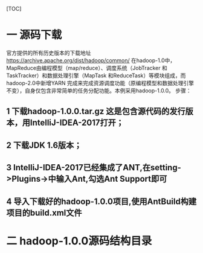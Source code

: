 [TOC]

# 一 源码下载
官方提供的所有历史版本的下载地址 https://archive.apache.org/dist/hadoop/common/
在hadoop-1.0中，MapReduce由编程模型（map/reduce）、调度系统（JobTracker 和TaskTracker）和数据处理引擎（MapTask 和ReduceTask）等模块组成，而hadoop-2.0中新增YARN 完成来完成资源调度功能（原编程模型和数据处理引擎不变），自身仅包含非常简单的任务分配功能。本例采用hadoop-1.0.0。
步骤：
## 1 下载hadoop-1.0.0.tar.gz  这是包含源代码的发行版本，用IntelliJ-IDEA-2017打开；
## 2 下载JDK 1.6版本；
## 3 IntelliJ-IDEA-2017已经集成了ANT,在setting->Plugins->中输入Ant,勾选Ant Support即可
## 4 导入下载好的hadoop-1.0.0项目,使用AntBuild构建项目的build.xml文件


# 二 hadoop-1.0.0源码结构目录


